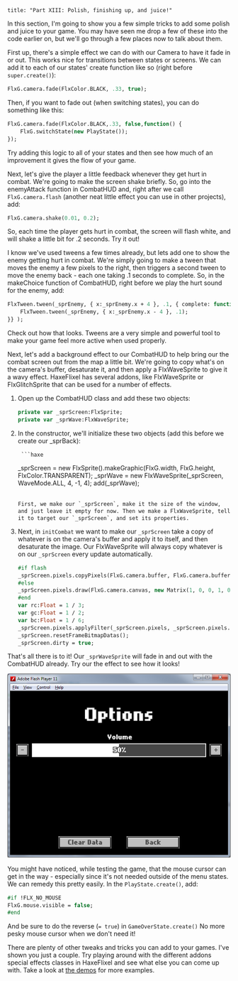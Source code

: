```
title: "Part XIII: Polish, finishing up, and juice!"
```

In this section, I'm going to show you a few simple tricks to add some polish and juice to your game. You may have seen me drop a few of these into the code earlier on, but we'll go through a few places now to talk about them.

First up, there's a simple effect we can do with our Camera to have it fade in or out. This works nice for transitions between states or screens.
We can add it to each of our states' create function like so (right before `super.create()`):

```haxe
FlxG.camera.fade(FlxColor.BLACK, .33, true);
```

Then, if you want to fade out (when switching states), you can do something like this:

```haxe
FlxG.camera.fade(FlxColor.BLACK,.33, false,function() {
	FlxG.switchState(new PlayState());
});
```

Try adding this logic to all of your states and then see how much of an improvement it gives the flow of your game.

Next, let's give the player a little feedback whenever they get hurt in combat. We're going to make the screen shake briefly. So, go into the enemyAttack function in CombatHUD and, right after we call `FlxG.camera.flash` (another neat little effect you can use in other projects), add:

```haxe
FlxG.camera.shake(0.01, 0.2);
```

So, each time the player gets hurt in combat, the screen will flash white, and will shake a little bit for .2 seconds. Try it out!

I know we've used tweens a few times already, but lets add one to show the enemy getting hurt in combat. We're simply going to make a tween that moves the enemy a few pixels to the right, then triggers a second tween to move the enemy back - each one taking .1 seconds to complete. So, in the makeChoice function of CombatHUD, right before we play the hurt sound for the enemy, add:

```haxe
FlxTween.tween(_sprEnemy, { x:_sprEnemy.x + 4 }, .1, { complete: function(_) {
	FlxTween.tween(_sprEnemy, { x:_sprEnemy.x - 4 }, .1);
}} );
```

Check out how that looks. Tweens are a very simple and powerful tool to make your game feel more active when used properly.

Next, let's add a background effect to our CombatHUD to help bring our the combat screen out from the map a little bit. We're going to copy what's on the camera's buffer, desaturate it, and then apply a FlxWaveSprite to give it a wavy effect. HaxeFlixel has several addons, like FlxWaveSprite or FlxGlitchSprite that can be used for a number of effects.

1. Open up the CombatHUD class and add these two objects:

	```haxe
	private var _sprScreen:FlxSprite;
	private var _sprWave:FlxWaveSprite;
	```

2. In the constructor, we'll initialize these two objects (add this before we create our _sprBack):

		```haxe
	_sprScreen = new FlxSprite().makeGraphic(FlxG.width, FlxG.height, FlxColor.TRANSPARENT);
	_sprWave = new FlxWaveSprite(_sprScreen, WaveMode.ALL, 4, -1, 4);
	add(_sprWave);
	```

	First, we make our `_sprScreen`, make it the size of the window, and just leave it empty for now. Then we make a FlxWaveSprite, tell it to target our `_sprScreen`, and set its properties.

3. Next, in `initCombat` we want to make our `_sprScreen` take a copy of whatever is on the camera's buffer and apply it to itself, and then desaturate the image. Our FlxWaveSprite will always copy whatever is on our `_sprScreen` every update automatically.

	```haxe
	#if flash
	_sprScreen.pixels.copyPixels(FlxG.camera.buffer, FlxG.camera.buffer.rect, new Point());
	#else
	_sprScreen.pixels.draw(FlxG.camera.canvas, new Matrix(1, 0, 0, 1, 0, 0));
	#end
	var rc:Float = 1 / 3;
	var gc:Float = 1 / 2;
	var bc:Float = 1 / 6;
	_sprScreen.pixels.applyFilter(_sprScreen.pixels, _sprScreen.pixels.rect, new Point(), new ColorMatrixFilter([rc, gc, bc, 0, 0, rc, gc, bc, 0, 0, rc, gc, bc, 0, 0, 0, 0, 0, 1, 0]));
	_sprScreen.resetFrameBitmapDatas();
	_sprScreen.dirty = true;
	```

That's all there is to it! Our `_sprWaveSprite` will fade in and out with the CombatHUD already. Try our the effect to see how it looks!

![](../images/04_tutorials/0022.png)

You might have noticed, while testing the game, that the mouse cursor can get in the way - especially since it's not needed outside of the menu states. We can remedy this pretty easily.
In the `PlayState.create()`, add:

```haxe
#if !FLX_NO_MOUSE
FlxG.mouse.visible = false;
#end
```

And be sure to do the reverse (`= true`) in `GameOverState.create()` No more pesky mouse cursor when we don't need it!

There are plenty of other tweaks and tricks you can add to your games. I've shown you just a couple. Try playing around with the different addons special effects classes in HaxeFlixel and see what else you can come up with. Take a look at [the demos](http://haxeflixel.com/demos/) for more examples.
